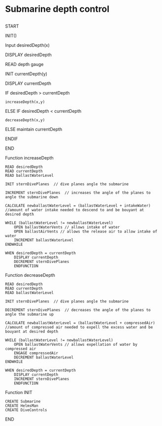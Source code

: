 # Submarine depth control
## 

START

INIT()

Input desiredDepth(x)

DISPLAY desiredDepth

READ depth gauge

INIT currentDepth(y)

DISPLAY currentDepth

IF desiredDepth > currentDepth

    increaseDepth(x,y)

ELSE IF desiredDepth < currentDepth

    decreaseDepth(x,y)

ELSE maintain currentDepth

ENDIF

END

Function increaseDepth

    READ desiredDepth
    READ currentDepth
    READ ballastWaterLevel

    INIT sternDivePlanes  // dive planes angle the submarine

    INCREMENT sternDivePlanes  // increases the angle of the planes to angle the submarine down
        
    CALCULATE newballastWaterLevel = (ballastWaterLevel + intakeWater) //amount of water intake needed to descend to and be bouyant at desired depth

    WHILE (ballastWaterLevel != newballastWaterLevel)
        OPEN ballastWaterVents // allows intake of water
        OPEN ballastAirVents // allows the release air to allow intake of water
        INCREMENT ballastWaterLevel
    ENDWHILE    
    
    WHEN desiredDepth = currentDepth
        DISPLAY currentDepth
        DECREMENT sternDivePlanes
        ENDFUNCTION
    

Function decreaseDepth

    READ desiredDepth
    READ currentDepth
    READ ballastWaterLevel

    INIT sternDivePlanes  // dive planes angle the submarine

    DECREMENT sternDivePlanes  // decreases the angle of the planes to angle the submarine up
        
    CALCULATE newballastWaterLevel = (ballastWaterLevel + compressedAir) //amount of compressed air needed to expell the excess water and be bouyant at desired depth

    WHILE (ballastWaterLevel != newballastWaterLevel)
        OPEN ballastWaterVents // allows expellation of water by compressed air
        ENGAGE compressedAir
        DECREMENT ballastWaterLevel
    ENDWHILE    
    
    WHEN desiredDepth = currentDepth
        DISPLAY currentDepth
        INCREMENT sternDivePlanes
        ENDFUNCTION


Function INIT

    CREATE Submarine
    CREATE HelmsMan
    CREATE DiveControls

END
